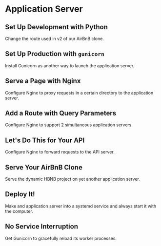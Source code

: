 # Application Server

## Set Up Development with Python
Change the route used in v2 of our AirBnB clone.

## Set Up Production with `gunicorn`
Install Gunicorn as another way to launch the application server.

## Serve a Page with Nginx
Configure Nginx to proxy requests in a certain directory to the application server.

## Add a Route with Query Parameters
Configure Nginx to support 2 simultaneous application servers.

## Let's Do This for Your API
Configure Nginx to forward requests to the API server.

## Serve Your AirBnB Clone
Serve the dynamic HBNB project on yet another application server.

## Deploy It!
Make and application server into a systemd service and always start it with the computer.

## No Service Interruption
Get Gunicorn to gracefully reload its worker processes.
